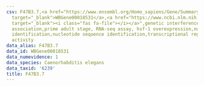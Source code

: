 ```yaml
---
csv: F47B3.7,<a href="https://www.ensembl.org/Homo_sapiens/Gene/Summary?db=core;g=WBGene00018531"
  target="_blank">WBGene00018531</a>,<a href="https://www.ncbi.nlm.nih.gov/pubmed/30894454"
  target="_blank"><i class="fas fa-file"></i></a>",genetic interference,functional
  association,prime adult stage, RNA-seq assay, hsf-1 overexpression,nucleotide sequence
  identification,nucleotide sequence identification,transcriptional regulation,up-regulates
  activity
data_alias: F47B3.7
data_id: WBGene00018531
data_numevidence: 1
data_species: Caenorhabditis elegans
data_taxid: '6239'
title: F47B3.7
---
```

